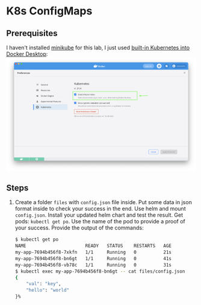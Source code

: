 # K8s ConfigMaps
## Prerequisites
I haven't installed [minikube](https://minikube.sigs.k8s.io/docs/start/) for this lab, I just used [built-in Kubernetes into Docker Desktop](https://docs.docker.com/desktop/kubernetes/): 
![Kubernetes enabled option in Docker Desktop](images/kuber.png)

## Steps
1. Create a folder `files` with `config.json` file inside. Put some data in json format inside to check your success in the end. Use helm and mount `config.json`. Install your updated helm chart and test the result. Get pods: `kubectl get po`. Use the name of the pod to provide a proof of your success. Provide the output of the commands:
    ```bash
    $ kubectl get po
    NAME                      READY   STATUS    RESTARTS   AGE
    my-app-7694b456f8-7xkfn   1/1     Running   0          21s
    my-app-7694b456f8-bn6gt   1/1     Running   0          41s
    my-app-7694b456f8-vb78c   1/1     Running   0          31s
    $ kubectl exec my-app-7694b456f8-bn6gt -- cat files/config.json
    {
        "val": "key",
        "hello": "world"
    }% 
    ```                                                                                                 